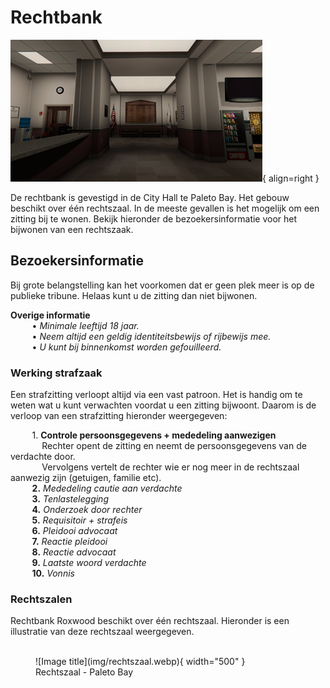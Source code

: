 # Rechtbank

![Image title](img/stadskantoor.webp){ align=right }

De rechtbank is gevestigd in de City Hall te Paleto Bay. 
Het gebouw beschikt over één rechtszaal.
In de meeste gevallen is het mogelijk om een zitting bij te wonen. 
Bekijk hieronder de bezoekersinformatie voor het bijwonen van een rechtszaak. 

## Bezoekersinformatie
Bij grote belangstelling kan het voorkomen dat er geen plek meer is op de publieke tribune. 
Helaas kunt u de zitting dan niet bijwonen.

__Overige informatie__  
&ensp; &nbsp; &nbsp; &nbsp; • _Minimale leeftijd 18 jaar._ <br />
&ensp; &nbsp; &nbsp; &nbsp; • _Neem altijd een geldig identiteitsbewijs of rijbewijs mee._     
&ensp; &nbsp; &nbsp; &nbsp; • _U kunt bij binnenkomst worden gefouilleerd._  

### Werking strafzaak
Een strafzitting verloopt altijd via een vast patroon. Het is handig om te weten wat u kunt verwachten voordat u een zitting bijwoont. 
Daarom is de verloop van een strafzitting hieronder weergegeven:

&ensp; &nbsp; &nbsp; &nbsp; 1. __Controle persoonsgegevens + mededeling aanwezigen__ <br />
&ensp; &nbsp; &nbsp; &nbsp; &nbsp; &nbsp; Rechter opent de zitting en neemt de persoonsgegevens van de verdachte door. <br> 
&ensp; &nbsp; &nbsp; &nbsp; &nbsp; &nbsp; Vervolgens vertelt de rechter wie er nog meer in de rechtszaal aanwezig zijn (getuigen, familie etc).   
&ensp; &nbsp; &nbsp; &nbsp; __2.__ _Mededeling cautie aan verdachte_ <br />
&ensp; &nbsp; &nbsp; &nbsp; __3.__ _Tenlastelegging_ <br />
&ensp; &nbsp; &nbsp; &nbsp; __4.__ _Onderzoek door rechter_ <br />
&ensp; &nbsp; &nbsp; &nbsp; __5.__ _Requisitoir + strafeis_ <br />
&ensp; &nbsp; &nbsp; &nbsp; __6.__ _Pleidooi advocaat_ <br />
&ensp; &nbsp; &nbsp; &nbsp; __7.__ _Reactie pleidooi_ <br />
&ensp; &nbsp; &nbsp; &nbsp; __8.__ _Reactie advocaat_ <br />
&ensp; &nbsp; &nbsp; &nbsp; __9.__ _Laatste woord verdachte_ <br />
&ensp; &nbsp; &nbsp; &nbsp; __10.__ _Vonnis_ <br />

### Rechtszalen

Rechtbank Roxwood beschikt over één rechtszaal. 
Hieronder is een illustratie van deze rechtszaal weergegeven.
<br />
<br />

<figure markdown="span">
  ![Image title](img/rechtszaal.webp){ width="500" }
  <figcaption>Rechtszaal - Paleto Bay</figcaption>
</figure>
